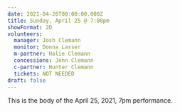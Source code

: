 ```yaml
---
date: 2021-04-26T00:00:00.000Z
title: Sunday, April 25 @ 7:00pm
showFormat: 2D
volunteers:
  manager: Josh Clemann
  monitor: Donna Lasser
  m-partner: Halie Clemann
  concessions: Jenn Clemann
  c-partner: Hunter Clemann
  tickets: NOT NEEDED
draft: false
---
```

This is the body of the April 25, 2021, 7pm performance.
